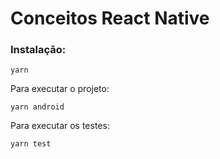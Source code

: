 # Conceitos React Native

### Instalação:

```
yarn
```

Para executar o projeto:

```
yarn android
```

Para executar os testes:

```
yarn test
```
